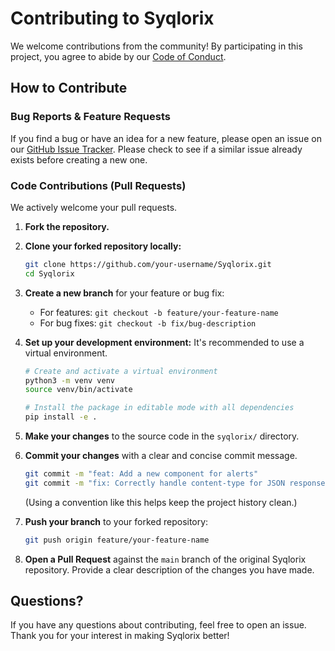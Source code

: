 # Contributing to Syqlorix

We welcome contributions from the community! By participating in this project, you agree to abide by our [Code of Conduct](CODE_OF_CONDUCT.md).

## How to Contribute

### Bug Reports & Feature Requests

If you find a bug or have an idea for a new feature, please open an issue on our [GitHub Issue Tracker](https://github.com/Syqlorix/Syqlorix/issues). Please check to see if a similar issue already exists before creating a new one.

### Code Contributions (Pull Requests)

We actively welcome your pull requests.

1.  **Fork the repository.**
2.  **Clone your forked repository locally:**
    ```bash
    git clone https://github.com/your-username/Syqlorix.git
    cd Syqlorix
    ```
3.  **Create a new branch** for your feature or bug fix:
    *   For features: `git checkout -b feature/your-feature-name`
    *   For bug fixes: `git checkout -b fix/bug-description`

4.  **Set up your development environment:**
    It's recommended to use a virtual environment.
    ```bash
    # Create and activate a virtual environment
    python3 -m venv venv
    source venv/bin/activate

    # Install the package in editable mode with all dependencies
    pip install -e .
    ```

5.  **Make your changes** to the source code in the `syqlorix/` directory.

6.  **Commit your changes** with a clear and concise commit message.
    ```bash
    git commit -m "feat: Add a new component for alerts"
    git commit -m "fix: Correctly handle content-type for JSON responses"
    ```
    (Using a convention like this helps keep the project history clean.)

7.  **Push your branch** to your forked repository:
    ```bash
    git push origin feature/your-feature-name
    ```
8.  **Open a Pull Request** against the `main` branch of the original Syqlorix repository. Provide a clear description of the changes you have made.

## Questions?

If you have any questions about contributing, feel free to open an issue. Thank you for your interest in making Syqlorix better!